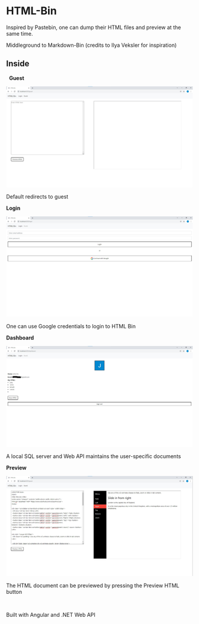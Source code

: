 # HTML-Bin

Inspired by Pastebin, one can dump their HTML files and preview at the same time. 

Middleground to Markdown-Bin (credits to Ilya Veksler for inspiration)


## Inside
&nbsp;
**Guest**

![guest_page](/resource/guest_page.jpg)

Default redirects to guest



**Login**

![login_page](/resource/login_page.jpg)

One can use Google credentials to login to HTML Bin


**Dashboard**

![dashboard_page](/resource/dashboard_page.jpg)

A local SQL server and Web API maintains the user-specific documents



**Preview**

![preview_page](/resource/preview_page.jpg)

The HTML document can be previewed by pressing the Preview HTML button



&nbsp;&nbsp;&nbsp;&nbsp;

Built with Angular and .NET Web API



